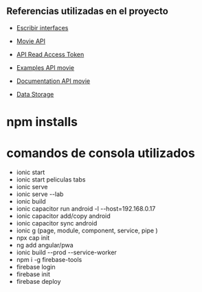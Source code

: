 ## Referencias utilizadas en el proyecto
* [Escribir interfaces](https://app.quicktype.io/)
* [Movie API](https://www.themoviedb.org/)
* [API Read Access Token](https://api.themoviedb.org/3/movie/550?api_key=367cb030bd2726cb8c0e78aff655aaea)
* [Examples API movie](https://www.themoviedb.org/documentation/api/discover)
* [Documentation API movie](https://developers.themoviedb.org/3/getting-started/introduction)

* [Data Storage](https://ionicframework.com/docs/angular/storage)

# npm installs
 
# comandos de consola utilizados
* ionic start
* ionic start peliculas tabs
* ionic serve
* ionic serve --lab
* ionic build
* ionic capacitor run android -l --host=192.168.0.17
* ionic capacitor add/copy android
* ionic capacitor sync android
* ionic g (page, module, component, service, pipe )
* npx cap init
* ng add angular/pwa
* ionic build --prod --service-worker
* npm i -g firebase-tools
* firebase login
* firebase init
* firebase deploy
